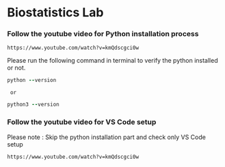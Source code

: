 # Biostatistics Lab

### Follow the youtube video for Python installation process ###

``` 
https://www.youtube.com/watch?v=kmQdscgci0w
```
Please run the following command in terminal to verify the python installed or not.

```ruby
python --version 
```
     or
     
```ruby
python3 --version 
```
### Follow the youtube video for VS Code setup ###
Please note : Skip the python installation part and check only VS Code setup
``` 
https://www.youtube.com/watch?v=kmQdscgci0w
```
